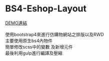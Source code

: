 # BS4-Eshop-Layout
<a href="https://serjun555.github.io/BS4-Eshop-Layout/" target="_blank">DEMO連結</a></br>
</br>
使用bootstrap4來進行仿購物網站之排版以及RWD</br>
主要使用原生bs4內物件</br>
簡單修改scss中的變數 及新增元件</br>
最後利用gulp進行編譯及壓縮</br>
